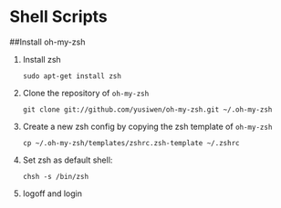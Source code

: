 Shell Scripts
=============

##Install oh-my-zsh
1. Install zsh

   `sudo apt-get install zsh`
2. Clone the repository of `oh-my-zsh`

   `git clone git://github.com/yusiwen/oh-my-zsh.git ~/.oh-my-zsh`
3. Create a new zsh config by copying the zsh template of `oh-my-zsh`

   `cp ~/.oh-my-zsh/templates/zshrc.zsh-template ~/.zshrc`
4. Set zsh as default shell:

   `chsh -s /bin/zsh`
5. logoff and login

